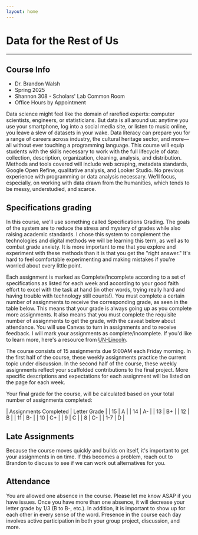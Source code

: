 ```yaml
---
layout: home
---
```

# Data for the Rest of Us
---

## Course Info

* Dr. Brandon Walsh
* Spring 2025
* Shannon 308 - Scholars' Lab Common Room
* Office Hours by Appointment

Data science might feel like the domain of rarefied experts: computer scientists, engineers, or statisticians. But data is all around us: anytime you use your smartphone, log into a social media site, or listen to music online, you leave a slew of datasets in your wake. Data literacy can prepare you for a range of careers across industry, the cultural heritage sector, and more—all without ever touching a programming language. This course will equip students with the skills necessary to work with the full lifecycle of data: collection, description, organization, cleaning, analysis, and distribution. Methods and tools covered will include web scraping, metadata standards, Google Open Refine, qualitative analysis, and Looker Studio. No previous experience with programming or data analysis necessary. We’ll focus, especially, on working with data drawn from the humanities, which tends to be messy, understudied, and scarce. 

## Specifications grading

In this course, we'll use something called Specifications Grading. The goals of the system are to reduce the stress and mystery of grades while also raising academic standards. I chose this system to complement the technologies and digital methods we will be learning this term, as well as to combat grade anxiety. It is more important to me that you explore and experiment with these methods than it is that you get the "right answer." It's hard to feel comfortable experimenting and making mistakes if you're worried about every little point.

Each assignment is marked as Complete/Incomplete according to a set of specifications as listed for each week and according to your good faith effort to excel with the task at hand (in other words, trying really hard and having trouble with technology still counts!). You must complete a certain number of assignments to receive the corresponding grade, as seen in the table below. This means that your grade is always going up as you complete more assignments. It also means that you must complete the requisite number of assignments to get the grade, with the caveat below about attendance. You will use Canvas to turn in assignments and to receive feedback. I will mark your assignments as complete/incomplete. If you'd like to learn more, here's a resource from [UN-Lincoln](https://teaching.unl.edu/resources/alternative-grading/specification-grading/).

The course consists of 15 assignments due 9:00AM each Friday morning. In the first half of the course, these weekly assignments practice the current topic under discussion. In the second half of the course, these weekly assignments reflect your scaffolded contributions to the final project. More specific descriptions and expectations for each assignment will be listed on the page for each week.

Your final grade for the course, will be calculated based on your total number of assignments completed:

| Assignments Completed | Letter Grade |
| 15 | A |
| 14 | A- |
| 13 | B+ |
| 12 | B |
| 11 | B- |
| 10 | C+ |
| 9 | C |
| 8 | C- |
| 1-7 | D |

## Late Assignments

Because the course moves quickly and builds on itself, it's important to get your assignments in on time. If this becomes a problem, reach out to Brandon to discuss to see if we can work out alternatives for you. 

## Attendance

You are allowed one absence in the course. Please let me know ASAP if you have issues. Once you have more than one absence, it will decrease your letter grade by 1/3 (B to B-, etc.). In addition, it is important to show up for each other in every sense of the word. Presence in the course each day involves active participation in both your group project, discussion, and more. 